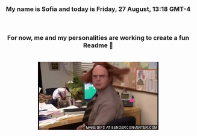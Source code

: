 


<div align="center">
<h3 >My name is Sofia and today is Friday, 27 August, 13:18 GMT-4</h3><br>
<h3 >For now, me and my personalities are working to create a fun Readme 👋
</h3><br>
<img src='img/dwight.gif' alt='working...'/>
</div>
